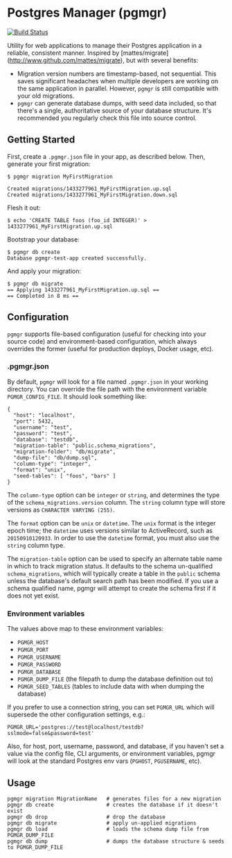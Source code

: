 # Postgres Manager (pgmgr)
[![Build Status](https://travis-ci.org/rnubel/pgmgr.svg?branch=master)](https://travis-ci.org/rnubel/pgmgr)

Utility for web applications to manage their Postgres application in a
reliable, consistent manner. Inspired by [mattes/migrate]
(http://www.github.com/mattes/migrate), but with several benefits:

* Migration version numbers are timestamp-based, not sequential. This saves
  significant headaches when multiple developers are working on the same
  application in parallel. However, `pgmgr` is still compatible with your
  old migrations.
* `pgmgr` can generate database dumps, with seed data included, so that
  there's a single, authoritative source of your database structure. It's
  recommended you regularly check this file into source control.

## Getting Started

First, create a `.pgmgr.json` file in your app, as described below. Then,
generate your first migration:

```
$ pgmgr migration MyFirstMigration

Created migrations/1433277961_MyFirstMigration.up.sql
Created migrations/1433277961_MyFirstMigration.down.sql
```

Flesh it out:
```
$ echo 'CREATE TABLE foos (foo_id INTEGER)' > 1433277961_MyFirstMigration.up.sql
```

Bootstrap your database:
```
$ pgmgr db create
Database pgmgr-test-app created successfully.
```

And apply your migration:
```
$ pgmgr db migrate
== Applying 1433277961_MyFirstMigration.up.sql ==
== Completed in 8 ms ==
```

## Configuration

`pgmgr` supports file-based configuration (useful for checking into your
source code) and environment-based configuration, which always overrides
the former (useful for production deploys, Docker usage, etc).

### .pgmgr.json

By default, `pgmgr` will look for a file named `.pgmgr.json` in your
working directory. You can override the file path with the environment
variable `PGMGR_CONFIG_FILE`. It should look something like:

```
{
  "host": "localhost",
  "port": 5432,
  "username": "test",
  "password": "test",
  "database": "testdb",
  "migration-table": "public.schema_migrations",
  "migration-folder": "db/migrate",
  "dump-file": "db/dump.sql",
  "column-type": "integer",
  "format": "unix",
  "seed-tables": [ "foos", "bars" ]
}
```

The `column-type` option can be `integer` or `string`, and determines
the type of the `schema_migrations.version` column. The `string` column
type will store versions as `CHARACTER VARYING (255)`.

The `format` option can be `unix` or `datetime`. The `unix` format is
the integer epoch time; the `datetime` uses versions similar to ActiveRecord,
such as `20150910120933`. In order to use the `datetime` format, you must
also use the `string` column type.

The `migration-table` option can be used to specify an alternate table name
in which to track migration status. It defaults to the schema un-qualified
`schema_migrations`, which will typically create a table in the `public`
schema unless the database's default search path has been modified. If you
use a schema qualified name, pgmgr will attempt to create the schema first
if it does not yet exist.

### Environment variables

The values above map to these environment variables:

* `PGMGR_HOST`
* `PGMGR_PORT`
* `PGMGR_USERNAME`
* `PGMGR_PASSWORD`
* `PGMGR_DATABASE`
* `PGMGR_DUMP_FILE` (the filepath to dump the database definition out to)
* `PGMGR_SEED_TABLES` (tables to include data with when dumping the database)

If you prefer to use a connection string, you can set `PGMGR_URL` which will supersede the other configuration settings, e.g.:

```
PGMGR_URL='postgres://test@localhost/testdb?sslmode=false&password=test'
```

Also, for host, port, username, password, and database, if you haven't set a
value via the config file, CLI arguments, or environment variables, pgmgr will
look at the standard Postgres env vars (`PGHOST`, `PGUSERNAME`, etc).

## Usage

```
pgmgr migration MigrationName   # generates files for a new migration
pgmgr db create                 # creates the database if it doesn't exist
pgmgr db drop                   # drop the database
pgmgr db migrate                # apply un-applied migrations
pgmgr db load                   # loads the schema dump file from PGMGR_DUMP_FILE
pgmgr db dump                   # dumps the database structure & seeds to PGMGR_DUMP_FILE
```
